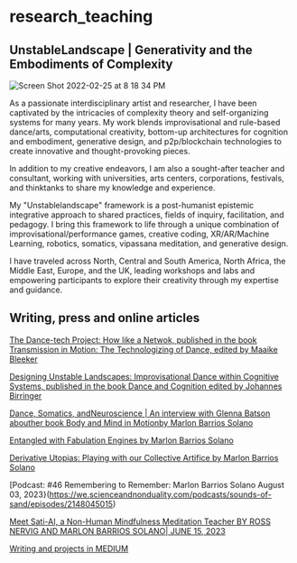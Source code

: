 # research_teaching

## UnstableLandscape | Generativity and the Embodiments of Complexity

![Screen Shot 2022-02-25 at 8 18 34 PM](https://user-images.githubusercontent.com/90220317/170346044-60243b6e-7764-45ea-8253-1d4f76036ca2.png)

As a passionate interdisciplinary artist and researcher, I have been captivated by the intricacies of complexity theory and self-organizing systems for many years. My work blends improvisational and rule-based dance/arts, computational creativity, bottom-up architectures for cognition and embodiment, generative design, and p2p/blockchain technologies to create innovative and thought-provoking pieces.

In addition to my creative endeavors, I am also a sought-after teacher and consultant, working with universities, arts centers, corporations, festivals, and thinktanks to share my knowledge and experience.

My "Unstablelandscape" framework is a post-humanist epistemic integrative approach to shared practices, fields of inquiry, facilitation, and pedagogy. I bring this framework to life through a unique combination of improvisational/performance games, creative coding, XR/AR/Machine Learning, robotics, somatics, vipassana meditation, and generative design.

I have traveled across North, Central and South America, North Africa, the Middle East, Europe, and the UK, leading workshops and labs and empowering participants to explore their creativity through my expertise and guidance.

## Writing, press and online articles

[The Dance-tech Project: How like a Netwok, published in the book Transmission in Motion: The Technologizing of Dance, edited by Maaike Bleeker](https://docs.google.com/document/d/1zHljU1ltgcoGIxQlTvS9Qey4JVN3wy3CtwHWY5xRQ_c/edit?usp=sharing)

[Designing Unstable Landscapes: Improvisational Dance within Cognitive Systems, published in the book Dance and Cognition edited by Johannes Birringer](https://docs.google.com/document/d/1mULpzSgd4xp8Et-9XGsu_IX0mST1uW7dLwSZULh6K4Y/edit?usp=sharing)

[Dance, Somatics, andNeuroscience | An interview with Glenna Batson abouther book Body and Mind in Motionby Marlon Barrios Solano](https://drive.google.com/file/d/1_66-HlNU7bEpc9vg7hCH397PUtkCPbKp/view?usp=sharing)

[Entangled with Fabulation Engines by Marlon Barrios Solano](https://radiona.org/diary/entangled-with-fabulation-engines)

[Derivative Utopias: Playing with our Collective Artifice by Marlon Barrios Solano](https://radiona.org/diary/autosave-7f747c46407d59744b876bf04876ae1e)

[Podcast: #46 Remembering to Remember: Marlon Barrios Solano August 03, 2023}(https://we.scienceandnonduality.com/podcasts/sounds-of-sand/episodes/2148045015)

[Meet Sati-AI, a Non-Human Mindfulness Meditation Teacher BY ROSS NERVIG AND MARLON BARRIOS SOLANO| JUNE 15, 2023](https://www.lionsroar.com/ai-meditation-teacher/)

[Writing and projects in MEDIUM](https://medium.com/@marlon_21867)


